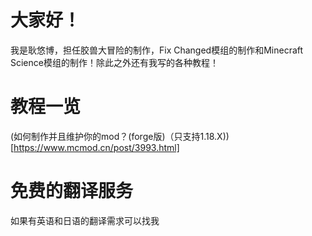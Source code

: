 # 大家好！
我是耿悠博，担任胶兽大冒险的制作，Fix Changed模组的制作和Minecraft Science模组的制作！除此之外还有我写的各种教程！
# 教程一览
(如何制作并且维护你的mod？(forge版)（只支持1.18.X))[https://www.mcmod.cn/post/3993.html]
# 免费的翻译服务
如果有英语和日语的翻译需求可以找我
